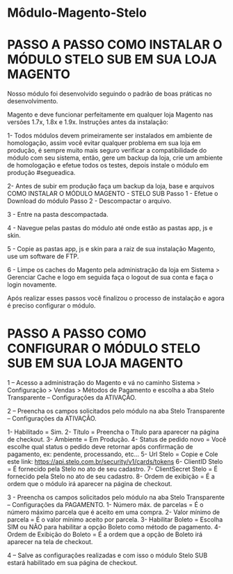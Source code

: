 # Môdulo-Magento-Stelo

# PASSO A PASSO COMO INSTALAR O MÓDULO STELO SUB EM SUA LOJA MAGENTO
Nosso módulo foi desenvolvido seguindo o padrão de boas práticas no desenvolvimento.

Magento e deve funcionar perfeitamente em qualquer loja Magento nas versões 1.7x, 1.8x e
1.9x.
Instruções antes da instalação:

1- Todos módulos devem primeiramente ser instalados em ambiente de homologação, assim
você evitar qualquer problema em sua loja em produção, é sempre muito mais seguro verificar
a compatibilidade do módulo com seu sistema, então, gere um backup da loja, crie um
ambiente de homologação e efetue todos os testes, depois instale o módulo em produção
#segueadica.

2- Antes de subir em produção faça um backup da loja, base e arquivos
COMO INSTALAR O MÓDULO MAGENTO - STELO SUB
Passo 1 - Efetue o Download do módulo
Passo 2 - Descompactar o arquivo.

3 - Entre na pasta descompactada.

4 - Navegue pelas pastas do módulo até onde estão as pastas app, js e skin.

5 - Copie as pastas app, js e skin para a raiz de sua instalação Magento, use um software
de FTP.

6 - Limpe os caches do Magento pela administração da loja em Sistema > Gerenciar
Cache e logo em seguida faça o logout de sua conta e faça o login novamente.

Após realizar esses passos você finalizou o processo de instalação e agora é preciso configurar
o módulo.

# PASSO A PASSO COMO CONFIGURAR O MÓDULO STELO SUB EM SUA LOJA MAGENTO

1 – Acesso a administração do Magento e vá no caminho Sistema > Configuração >
Vendas > Métodos de Pagamento e escolha a aba Stelo Transparente – Configurações da
ATIVAÇÃO.

2 – Preencha os campos solicitados pelo módulo na aba Stelo Transparente –
Configurações da ATIVAÇÃO.

   1- Habilitado = Sim.
   2- Título = Preencha o Título para aparecer na página de checkout.
   3- Ambiente = Em Produção.
   4- Status de pedido novo = Você escolhe qual status o pedido deve retornar após confirmação de pagamento, ex: pendente, processando, etc...
   5- Url Stelo = Copie e Cole este link: https://api.stelo.com.br/security/v1/cards/tokens
   6- ClientID Stelo = É fornecido pela Stelo no ato de seu cadastro.
   7- ClientSecret Stelo = É fornecido pela Stelo no ato de seu cadastro.
   8- Ordem de exibição = É a ordem que o módulo irá aparecer na página de checkout.

3 - Preencha os campos solicitados pelo módulo na aba Stelo Transparente –
Configurações da PAGAMENTO.
   1- Número máx. de parcelas = É o número máximo parcela que é aceito em uma compra.
   2- Valor mínimo de parcela = É o valor mínimo aceito por parcela.
   3- Habilitar Boleto = Escolha SIM ou NÃO para habilitar a opção Boleto como método de pagamento.
   4- Ordem de Exibição do Boleto = É a ordem que a opção de Boleto irá aparecer na tela de checkout.

4 – Salve as configurações realizadas e com isso o módulo Stelo SUB estará habilitado em sua página de checkout.
